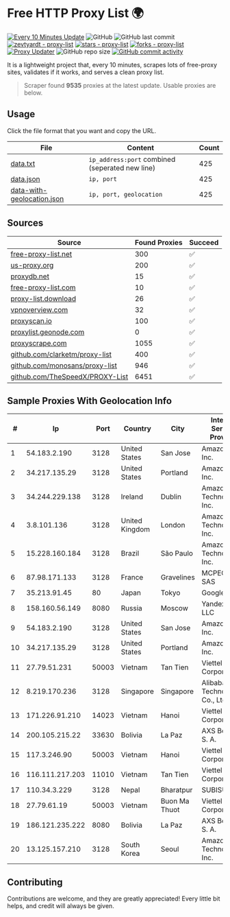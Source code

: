 
# Free HTTP Proxy List 🌍

[![Every 10 Minutes Update](https://github.com/mertguvencli/http-proxy-list/actions/workflows/main.yml/badge.svg?branch=main)](https://github.com/mertguvencli/http-proxy-list/actions/workflows/main.yml)
![GitHub](https://img.shields.io/github/license/mertguvencli/http-proxy-list)
![GitHub last commit](https://img.shields.io/github/last-commit/mertguvencli/http-proxy-list)
[![zevtyardt - proxy-list](https://img.shields.io/static/v1?label=zevtyardt&message=proxy-list&color=blue&logo=github)](https://github.com/zevtyardt/proxy-list "Go to GitHub repo")
[![stars - proxy-list](https://img.shields.io/github/stars/zevtyardt/proxy-list?style=social)](https://github.com/zevtyardt/proxy-list)
[![forks - proxy-list](https://img.shields.io/github/forks/zevtyardt/proxy-list?style=social)](https://github.com/zevtyardt/proxy-list)
[![Proxy Updater](https://github.com/zevtyardt/proxy-list/workflows/Proxy%20Updater/badge.svg)](https://github.com/zevtyardt/proxy-list/actions?query=workflow:"Proxy+Updater")
![GitHub repo size](https://img.shields.io/github/repo-size/zevtyardt/proxy-list)
[![GitHub commit activity](https://img.shields.io/github/commit-activity/m/zevtyardt/proxy-list?logo=commits)](https://github.com/zevtyardt/proxy-list/commits/main)

It is a lightweight project that, every 10 minutes, scrapes lots of free-proxy sites, validates if it works, and serves a clean proxy list.

> Scraper found **9535** proxies at the latest update. Usable proxies are below.

## Usage

Click the file format that you want and copy the URL.

|File|Content|Count|
|----|-------|-----|
|[data.txt](https://raw.githubusercontent.com/mertguvencli/http-proxy-list/main/proxy-list/data.txt)|`ip_address:port` combined (seperated new line)|425|
|[data.json](https://raw.githubusercontent.com/mertguvencli/http-proxy-list/main/proxy-list/data.json)|`ip, port`|425|
|[data-with-geolocation.json](https://raw.githubusercontent.com/mertguvencli/http-proxy-list/main/proxy-list/data-with-geolocation.json)|`ip, port, geolocation`|425|

## Sources

|Source|Found Proxies|Succeed|
|------|-------------|-------|
|[free-proxy-list.net](https://free-proxy-list.net)|300|✅|
|[us-proxy.org](https://www.us-proxy.org)|200|✅|
|[proxydb.net](http://proxydb.net)|15|✅|
|[free-proxy-list.com](https://free-proxy-list.com/?page=&port=&type%5B%5D=http&type%5B%5D=https&up_time=0&search=Search)|10|✅|
|[proxy-list.download](https://www.proxy-list.download/HTTP)|26|✅|
|[vpnoverview.com](https://vpnoverview.com/privacy/anonymous-browsing/free-proxy-servers)|32|✅|
|[proxyscan.io](https://www.proxyscan.io)|100|✅|
|[proxylist.geonode.com](https://proxylist.geonode.com/api/proxy-list?limit=300&page=1&sort_by=lastChecked&sort_type=desc&protocols=http,https)|0|✅|
|[proxyscrape.com](https://api.proxyscrape.com/v2/?request=displayproxies&protocol=http&timeout=10000&country=all&ssl=all&anonymity=all)|1055|✅|
|[github.com/clarketm/proxy-list](https://raw.githubusercontent.com/clarketm/proxy-list/master/proxy-list-raw.txt)|400|✅|
|[github.com/monosans/proxy-list](https://raw.githubusercontent.com/monosans/proxy-list/main/proxies/http.txt)|946|✅|
|[github.com/TheSpeedX/PROXY-List](https://raw.githubusercontent.com/TheSpeedX/PROXY-List/master/http.txt)|6451|✅|


## Sample Proxies With Geolocation Info

|#|Ip|Port|Country|City|Internet Service Provider|
|-|--|----|-------|----|-------------------------|
|1|54.183.2.190|3128|United States|San Jose|Amazon.com, Inc.|
|2|34.217.135.29|3128|United States|Portland|Amazon.com, Inc.|
|3|34.244.229.138|3128|Ireland|Dublin|Amazon Technologies Inc.|
|4|3.8.101.136|3128|United Kingdom|London|Amazon Technologies Inc.|
|5|15.228.160.184|3128|Brazil|São Paulo|Amazon Technologies Inc.|
|6|87.98.171.133|3128|France|Gravelines|MCPECloud SAS|
|7|35.213.91.45|80|Japan|Tokyo|Google LLC|
|8|158.160.56.149|8080|Russia|Moscow|Yandex.Cloud LLC|
|9|54.183.2.190|3128|United States|San Jose|Amazon.com, Inc.|
|10|34.217.135.29|3128|United States|Portland|Amazon.com, Inc.|
|11|27.79.51.231|50003|Vietnam|Tan Tien|Viettel Corporation|
|12|8.219.170.236|3128|Singapore|Singapore|Alibaba (US) Technology Co., Ltd.|
|13|171.226.91.210|14023|Vietnam|Hanoi|Viettel Corporation|
|14|200.105.215.22|33630|Bolivia|La Paz|AXS Bolivia S. A.|
|15|117.3.246.90|50003|Vietnam|Hanoi|Viettel Corporation|
|16|116.111.217.203|11010|Vietnam|Tan Tien|Viettel Corporation|
|17|110.34.3.229|3128|Nepal|Bharatpur|SUBISU C7|
|18|27.79.61.19|50003|Vietnam|Buon Ma Thuot|Viettel Corporation|
|19|186.121.235.222|8080|Bolivia|La Paz|AXS Bolivia S. A.|
|20|13.125.157.210|3128|South Korea|Seoul|Amazon Technologies Inc.|



## Contributing

Contributions are welcome, and they are greatly appreciated! Every
little bit helps, and credit will always be given.

